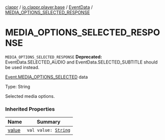 [clappr](../../index.md) / [io.clappr.player.base](../index.md) / [EventData](index.md) / [MEDIA_OPTIONS_SELECTED_RESPONSE](./-m-e-d-i-a_-o-p-t-i-o-n-s_-s-e-l-e-c-t-e-d_-r-e-s-p-o-n-s-e.md)

# MEDIA_OPTIONS_SELECTED_RESPONSE

`MEDIA_OPTIONS_SELECTED_RESPONSE`
**Deprecated:** EventData.SELECTED_AUDIO and EventData.SELECTED_SUBTITLE should be used instead.

[Event.MEDIA_OPTIONS_SELECTED](../-event/-m-e-d-i-a_-o-p-t-i-o-n-s_-s-e-l-e-c-t-e-d.md) data

Type: String

Selected media options.

### Inherited Properties

| Name | Summary |
|---|---|
| [value](value.md) | `val value: `[`String`](https://kotlinlang.org/api/latest/jvm/stdlib/kotlin/-string/index.html) |
